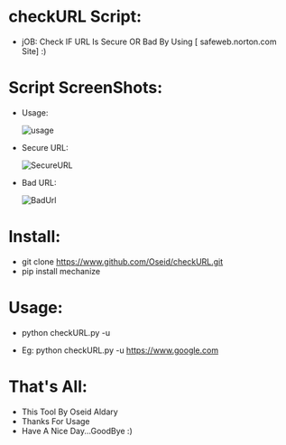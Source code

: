 # checkURL Script:
   - jOB: Check IF URL Is Secure OR Bad By Using [ safeweb.norton.com Site] :)
   
# Script ScreenShots:

   - Usage:
   
       ![usage](https://user-images.githubusercontent.com/29546157/47791053-6a302700-dd21-11e8-8bff-f26d3aa9be3e.PNG)
       
   - Secure URL:
   
       ![SecureURL](https://user-images.githubusercontent.com/29546157/47791067-72886200-dd21-11e8-9480-9c378a05edf8.PNG)
       
   - Bad URL:
   
       ![BadUrl](https://user-images.githubusercontent.com/29546157/47791077-761be900-dd21-11e8-9d53-8cd66282ba47.PNG)

   
# Install:
  - git clone https://www.github.com/Oseid/checkURL.git
  - pip install mechanize
 
# Usage:
  - python checkURL.py -u <website url>
  
  - Eg: python checkURL.py -u https://www.google.com
  
# That's All:
   * This Tool By Oseid Aldary
   * Thanks For Usage
   * Have A Nice Day...GoodBye :)
